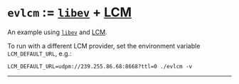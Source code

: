 `evlcm` := [`libev`] + [LCM]
============================

An example using [`libev`] and [LCM].

To run with a different LCM provider, set the environment variable
`LCM_DEFAULT_URL`, e.g.:
```
LCM_DEFAULT_URL=udpm://239.255.86.68:8668?ttl=0 ./evlcm -v
```

_____________
[`libev`]: https://github.com/enki/libev
[LCM]: https://github.com/lcm-proj/lcm

